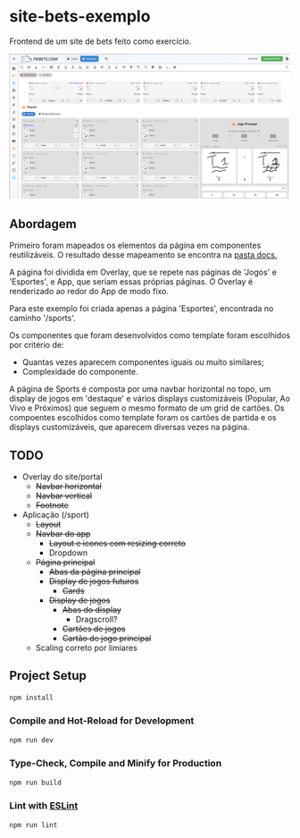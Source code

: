 # site-bets-exemplo

Frontend de um site de bets feito como exercício.

![imagem da pagina de bets](betspage.png)

## Abordagem

Primeiro foram mapeados os elementos da página em componentes reutilizáveis. O resultado desse mapeamento se encontra na [pasta docs.](/docs/)

A página foi dividida em Overlay, que se repete nas páginas de 'Jogos' e 'Esportes', e App, que seriam essas próprias páginas. O Overlay é renderizado ao redor do App de modo fixo.

Para este exemplo foi criada apenas a página 'Esportes', encontrada no caminho '/sports'.

Os componentes que foram desenvolvidos como template foram escolhidos por critério de: 
- Quantas vezes aparecem componentes iguais ou muito similares;
- Complexidade do componente.

A página de Sports é composta por uma navbar horizontal no topo, um display de jogos em 'destaque' e vários displays customizáveis (Popular, Ao Vivo e Próximos) que seguem o mesmo formato de um grid de cartões. Os compoentes escolhidos como template foram os cartões de partida e os displays customizáveis, que aparecem diversas vezes na página.


## TODO

- Overlay do site/portal
    - ~~Navbar horizontal~~
    - ~~Navbar vertical~~
    - ~~Footnote~~
- Aplicação (/sport)
    - ~~Layout~~
    - ~~Navbar do app~~
        - ~~Layout e icones com resizing correto~~
        - Dropdown
    - ~~Página principal~~
        - ~~Abas da página principal~~
        - ~~Display de jogos futuros~~
            - ~~Cards~~
        - ~~Display de jogos~~
            - ~~Abas do display~~
                - Dragscroll?
            - ~~Cartões de jogos~~ 
            - ~~Cartão de jogo principal~~
    - Scaling correto por limiares

## Project Setup

```sh
npm install
```

### Compile and Hot-Reload for Development

```sh
npm run dev
```

### Type-Check, Compile and Minify for Production

```sh
npm run build
```

### Lint with [ESLint](https://eslint.org/)

```sh
npm run lint
```
